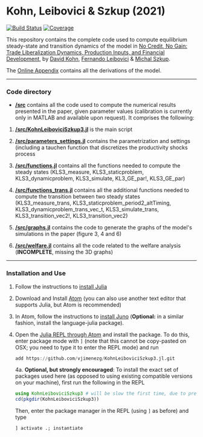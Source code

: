 # Kohn, Leibovici & Szkup (2021)

[![Build Status](https://travis-ci.com/vjimenezg/KohnLeiboviciSzkup3.jl.svg?branch=master)](https://travis-ci.com/vjimenezg/KohnLeiboviciSzkup3.jl)
[![Coverage](https://codecov.io/gh/vjimenezg/KohnLeiboviciSzkup3.jl/branch/master/graph/badge.svg)](https://codecov.io/gh/vjimenezg/KohnLeiboviciSzkup3.jl)

This repository contains the complete code used to compute equilibrium steady-state and transition dynamics of the model in [No Credit, No Gain: Trade Liberalization Dynamics, Production Inputs, and Financial Development](https://drive.google.com/file/d/1B5bEuBKMDsWujJyqwKZ0anWoIrCZHltw/view), by [David Kohn](https://sites.google.com/site/davidkohn16/home), [Fernando Leibovici](https://www.fernandoleibovici.com/) & [Michal Szkup](https://sites.google.com/view/michal-szkup).


The [Online Appendix](https://docs.google.com/viewer?a=v&pid=sites&srcid=ZGVmYXVsdGRvbWFpbnxkYXZpZGtvaG4xNnxneDo3OTBlOTc0ZTExM2VhZTc5) contains all the derivations of the model.


---
### Code directory

* **[/src](/src)** contains all the code used to compute the numerical results presented in the paper, given parameter values (calibration is currently only in MATLAB and available upon request). It comprises the following:

1. **[/src/KohnLeiboviciSzkup3.jl](/src/KohnLeiboviciSzkup3.jl)** is the main script

2. **[/src/parameters_settings.jl](/src/parameters_settings.jl)** contains the parametrization and settings (including a tauchen function that discretizes the productivity shocks process

3. **[/src/functions.jl](/src/functions.jl)** contains all the functions needed to compute the steady states (KLS3_measure, KLS3_staticproblem, KLS3_dynamicproblem, KLS3_simulate, KL3_GE_par!, KLS3_GE_par)

4. **[/src/functions_trans.jl](/src/functions_trans.jl)** contains all the additional functions needed to compute the transition between two steady states (KLS3_measure_trans, KLS3_staticproblem_period2_altTiming, KLS3_dynamicproblem_trans_vec_t, KLS3_simulate_trans, KLS3_transition_vec2!, KLS3_transition_vec2)

5. **[/src/graphs.jl](/src/graphs.jl)** contains the code to generate the graphs of the model's simulations in the paper (figure 3, 4 and 6)

6. **[/src/welfare.jl](/src/welfare.jl)** contains all the code related to the welfare analysis (**INCOMPLETE**, missing the 3D graphs)


---
### Installation and Use

1. Follow the instructions to [install Julia](https://docs.junolab.org/latest/man/installation/#.-Install-Julia)

2. Download and Install [Atom](https://atom.io/) (you can also use another text editor that supports Julia, but Atom is recommended)

3. In Atom, follow the instructions to [install Juno](https://docs.junolab.org/latest/man/installation/#.-Install-Juno) (**Optional:** in a similar fashion, install the language-julia package).

4. Open the [Julia REPL through Atom](https://docs.junolab.org/latest/man/basic_usage/) and install the package. To do this, enter package mode with `]` (note that this cannot be copy-pasted on OSX; you need to type it to enter the REPL mode) and run

    ```julia
    add https://github.com/vjimenezg/KohnLeiboviciSzkup3.jl.git
    ```

   4a. **Optional, but strongly encouraged**: To install the exact set of packages used here (as opposed to using existing compatible versions on your machine), first run the following in the REPL

      ```julia
      using KohnLeiboviciSzkup3 # will be slow the first time, due to precompilation
      cd(pkgdir(KohnLeiboviciSzkup3))
      ```
      Then, enter the package manager in the REPL (using `]` as before) and type
      ```julia
      ] activate .; instantiate
      ```

